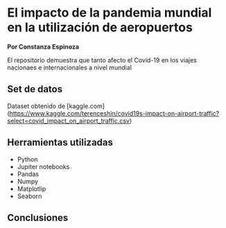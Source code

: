 # El impacto de la pandemia mundial en la utilización de aeropuertos 

**Por Constanza Espinoza**

 El repositorio demuestra que tanto afecto el Covid-19 en los viajes nacionaes e internacionales a nivel mundial

## Set de datos

Dataset obtenido de [kaggle.com] (https://www.kaggle.com/terenceshin/covid19s-impact-on-airport-traffic?select=covid_impact_on_airport_traffic.csv)


## Herramientas utilizadas

  - Python
  - Jupiter notebooks
  - Pandas
  - Numpy
  - Matplotlip
  - Seaborn
 
 ## Conclusiones 
